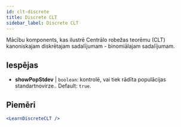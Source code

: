 ```yaml
---
id: clt-discrete
title: Discrete CLT
sidebar_label: Discrete CLT
---
```


Mācību komponents, kas ilustrē Centrālo robežas teorēmu (CLT) kanoniskajam diskrētajam sadalījumam - binomiālajam sadalījumam.

## Iespējas

* __showPopStdev__ | `boolean`: kontrolē, vai tiek rādīta populācijas standartnovirze.. Default: `true`.


## Piemēri

```jsx live
<LearnDiscreteCLT />
```

